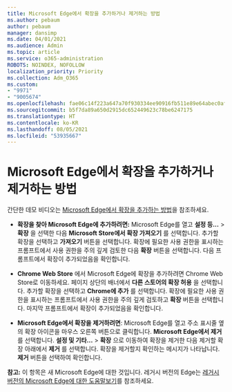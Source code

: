 ```yaml
---
title: Microsoft Edge에서 확장을 추가하거나 제거하는 방법
ms.author: pebaum
author: pebaum
manager: dansimp
ms.date: 04/01/2021
ms.audience: Admin
ms.topic: article
ms.service: o365-administration
ROBOTS: NOINDEX, NOFOLLOW
localization_priority: Priority
ms.collection: Adm_O365
ms.custom:
- "9971"
- "9005674"
ms.openlocfilehash: fae06c14f223a647a70f930334ee90916fb511e89e64abec0af830289c5f3f1b
ms.sourcegitcommit: b5f7da89a650d2915dc652449623c78be6247175
ms.translationtype: HT
ms.contentlocale: ko-KR
ms.lasthandoff: 08/05/2021
ms.locfileid: "53935667"
---
```

# <a name="how-to-add-or-remove-extensions-in-microsoft-edge"></a>Microsoft Edge에서 확장을 추가하거나 제거하는 방법

간단한 데모 비디오는 [Microsoft Edge에서 확장을 추가하는 방법](https://support.microsoft.com/help/4027935/windows-10-add-or-remove-browser-extensions)을 참조하세요.

- **확장을 찾아 Microsoft Edge에 추가하려면:** Microsoft Edge를 열고 **설정 등...** > **확장** 을 선택한 다음 **Microsoft Store에서 확장 가져오기** 를 선택합니다. 추가할 확장을 선택하고 **가져오기** 버튼을 선택합니다. 확장에 필요한 사용 권한을 표시하는 프롬프트에서 사용 권한을 주의 깊게 검토한 다음 **확장** 버튼을 선택합니다. 다음 프롬프트에서 확장이 추가되었음을 확인합니다.

- **Chrome Web Store** 에서 Microsoft Edge에 확장을 추가하려면 Chrome Web Store로 이동하세요. 페이지 상단의 배너에서 **다른 스토어의 확장 허용** 을 선택합니다. 추가할 확장을 선택하고 **Chrome에 추가** 를 선택합니다. 확장에 필요한 사용 권한을 표시하는 프롬프트에서 사용 권한을 주의 깊게 검토하고 **확장** 버튼을 선택합니다. 마지막 프롬프트에서 확장이 추가되었음을 확인합니다.

- **Microsoft Edge에서 확장을 제거하려면**: Microsoft Edge를 열고 주소 표시줄 옆의 확장 아이콘을 마우스 오른쪽 버튼으로 클릭합니다. **Microsoft Edge에서 제거** 를 선택합니다. **설정 및 기타...** > **확장** 으로 이동하여 확장을 제거한 다음 제거할 확장 아래에서 **제거** 를 선택합니다. 확장을 제거할지 확인하는 메시지가 나타납니다. **제거** 버튼을 선택하여 확인합니다.

**참고:** 이 항목은 새 Microsoft Edge에 대한 것입니다. 레거시 버전의 Edge는 [레거시 버전의 Microsoft Edge에 대한 도움말보기](https://support.microsoft.com/hub/4522743/microsoft-edge-help)를 참조하세요.